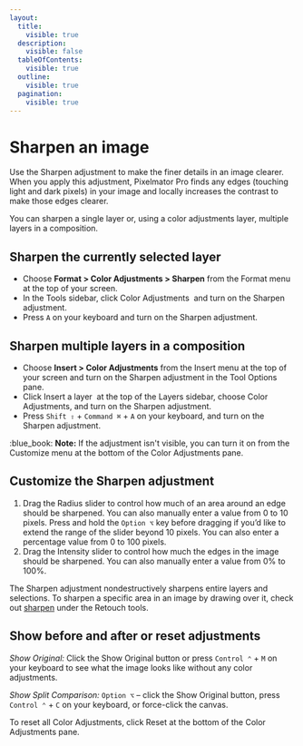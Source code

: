 ```yaml
---
layout:
  title:
    visible: true
  description:
    visible: false
  tableOfContents:
    visible: true
  outline:
    visible: true
  pagination:
    visible: true
---
```


# Sharpen an image

Use the Sharpen adjustment to make the finer details in an image clearer. When you apply this adjustment, Pixelmator Pro finds any edges (touching light and dark pixels) in your image and locally increases the contrast to make those edges clearer.

You can sharpen a single layer or, using a color adjustments layer, multiple layers in a composition.

## Sharpen the currently selected layer

* Choose **Format > Color Adjustments > Sharpen** from the Format menu at the top of your screen.
* In the Tools sidebar, click Color Adjustments <img src="https://help.pixelmator.com/pixelmator-pro/3.5/assets/English/1581000192000.png" alt="" data-size="line"> and turn on the Sharpen adjustment.
* Press `A` on your keyboard and turn on the Sharpen adjustment.

## Sharpen multiple layers in a composition

* Choose **Insert > Color Adjustments** from the Insert menu at the top of your screen and turn on the Sharpen adjustment in the Tool Options pane.
* Click Insert a layer <img src="https://help.pixelmator.com/pixelmator-pro/3.5/assets/English/1648724547000.png" alt="" data-size="line"> at the top of the Layers sidebar, choose Color Adjustments, and turn on the Sharpen adjustment.
* Press `Shift ⇧` + `Command ⌘` + `A` on your keyboard, and turn on the Sharpen adjustment.

:blue\_book: **Note:** If the adjustment isn't visible, you can turn it on from the Customize menu at the bottom of the Color Adjustments pane.

## Customize the Sharpen adjustment

1. Drag the Radius slider to control how much of an area around an edge should be sharpened. You can also manually enter a value from 0 to 10 pixels. Press and hold the `Option ⌥` key before dragging if you’d like to extend the range of the slider beyond 10 pixels. You can also enter a percentage value from 0 to 100 pixels.
2. Drag the Intensity slider to control how much the edges in the image should be sharpened. You can also manually enter a value from 0% to 100%.

The Sharpen adjustment nondestructively sharpens entire layers and selections. To sharpen a specific area in an image by drawing over it, check out [sharpen](../about-retouching-and-reshaping-images/sharpen-a-specific-area-of-an-image.md) under the Retouch tools.

## Show before and after or reset adjustments

_Show Original:_ Click the Show Original button or press `Control ⌃` + `M` on your keyboard to see what the image looks like without any color adjustments.

_Show Split Comparison:_ `Option ⌥` – click the Show Original button, press `Control ⌃` + `C` on your keyboard, or force-click the canvas.

To reset all Color Adjustments, click Reset at the bottom of the Color Adjustments pane.
